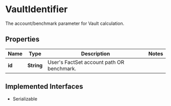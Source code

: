 

# VaultIdentifier

The account/benchmark parameter for Vault calculation.
## Properties

Name | Type | Description | Notes
------------ | ------------- | ------------- | -------------
**id** | **String** | User&#39;s FactSet account path OR benchmark. | 


## Implemented Interfaces

* Serializable


